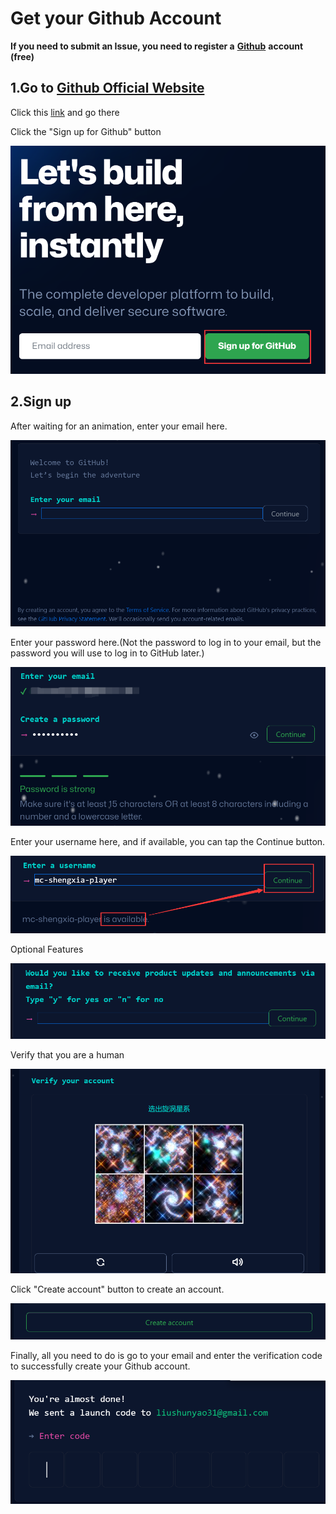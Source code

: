 # Get your Github Account

**If you need to submit an Issue, you need to register a** [**Github**](https://github.com/) **account (free)**

## 1.Go to [Github Official Website](https://github.com/)

Click this [link](https://github.com/) and go there

Click the "Sign up for Github" button

![](<../../.gitbook/assets/image (7).png>)

## **2.Sign up**

After waiting for an animation, enter your email here.

![](<../../.gitbook/assets/image (3).png>)

Enter your password here.(Not the password to log in to your email, but the password you will use to log in to GitHub later.)

![](<../../.gitbook/assets/image (10).png>)

Enter your username here, and if available, you can tap the Continue button.

![](<../../.gitbook/assets/image (5).png>)

Optional Features

![](<../../.gitbook/assets/image (2).png>)

Verify that you are a human

![](<../../.gitbook/assets/image (1).png>)

Click "Create account" button to create an account.

![](../../.gitbook/assets/image.png)

Finally, all you need to do is go to your email and enter the verification code to successfully create your Github account.

![](<../../.gitbook/assets/image (6).png>)
